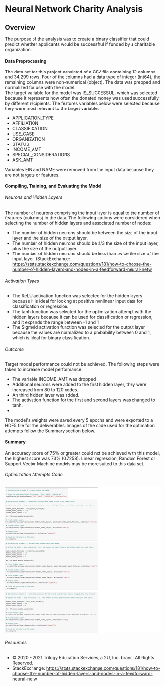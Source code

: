 # Neural Network Charity Analysis
## Overview
The purpose of the analysis was to create a binary classifier that could predict whether applicants would be successfrul if funded by a charitable organization.
#### Data Preprocessing
The data set for this project consisted of a CSV file containing 12 columns and 34,299 rows. Four of the columns had a data type of integer (int64), the remaining columns were non-numerical (object). The data was prepped and normalized for use with the model.  
The target variable for the model was IS_SUCCESSUL, which was selected because it represents how often the donated money was used successfully by different recipients.
The features variables below were selected because they were most relevant to the target variable: 
- APPLICATION_TYPE 
- AFFILIATION
- CLASSIFICATION
- USE_CASE
- ORGANIZATION
- STATUS
- INCOME_AMT
- SPECIAL_CONSIDERATIONS
- ASK_AMT

Variables EIN and NAME were removed from the input data because they are not targets or features.
#### Compiling, Training, and Evaluating the Model
###### Neurons and Hidden Layers
The number of neurons comprising the input layer is equal to the number of features (columns) in the data. The following options were considered when selecting the number of hidden layers and associated number of nodes: 
- The number of hidden neurons should be  between the size of the input layer and the size of the output layer. 
- The number of hidden neurons should be 2/3 the size of the input layer, plus the size of the output layer. 
- The number of hidden neurons should be less than twice the size of the input layer. (StackExchange: https://stats.stackexchange.com/questions/181/how-to-choose-the-number-of-hidden-layers-and-nodes-in-a-feedforward-neural-netw

###### Activation Types
- The ReLU activation function was selected for the hidden layers because it is ideal for looking at positive nonlinear input data for classification or regression.
- The tanh function was selected for the optimization attempt with the hidden layers because it can be used for classification or regression, and it expands the range between -1 and 1.
- The Sigmoid activation function was selected for the output layer because the values are normalized to a probability between 0 and 1, which is ideal for binary classification.

###### Outcome
Target model performance could not be achieved.
The following steps were taken to increase model performance:
- The variable INCOME_AMT was dropped
- Additional neurons were added to the first hidden layer, they were increased from 80 to 120 nodes.
- An third hidden layer was added.
- The activation function for the first and second layers was changed to tanh.
- 
The model's weights were saved every 5 epochs and were exported to a HDF5 file for the deliverables.
Images of the code used for the optimation attempts follow the Summary section below.

#### Summary
An accuracy score of 75% or greater could not be achieved with this model, the highest score was 73% (0.7258). Linear regression, Random Forest or Support Vector Machine models may be more suited to this data set.

###### Optimization Attempts Code

![optimization_attempts](https://github.com/LleeMcD/Neural_Network_Charity_Analysis/blob/main/Resources/optimization_attempts.png)

###### Resources
- © 2020 - 2021 Trilogy Education Services, a 2U, Inc. brand. All Rights Reserved.
- StackExchange: https://stats.stackexchange.com/questions/181/how-to-choose-the-number-of-hidden-layers-and-nodes-in-a-feedforward-neural-netw
